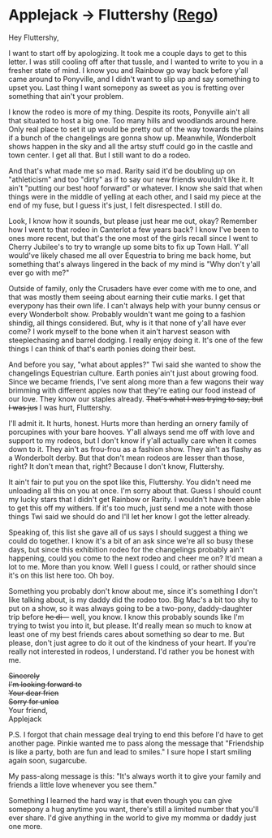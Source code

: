 # Applejack → Fluttershy ([Rego](https://www.fimfiction.net/user/180061/Rego))

Hey Fluttershy,

I want to start off by apologizing. It took me a couple days to get to this letter. I was still cooling off after that tussle, and I wanted to write to you in a fresher state of mind. I know you and Rainbow go way back before y'all came around to Ponyville, and I didn't want to slip up and say something to upset you. Last thing I want somepony as sweet as you is fretting over something that ain't your problem.

I know the rodeo is more of my thing. Despite its roots, Ponyville ain't all that situated to host a big one. Too many hills and woodlands around here. Only real place to set it up would be pretty out of the way towards the plains if a bunch of the changelings are gonna show up. Meanwhile, Wonderbolt shows happen in the sky and all the artsy stuff could go in the castle and town center. I get all that. But I still want to do a rodeo. 

And that's what made me so mad. Rarity said it'd be doubling up on "athleticism" and too "dirty" as if to say our new friends wouldn't like it. It ain't "putting our best hoof forward" or whatever. I know she said that when things were in the middle of yelling at each other, and I said my piece at the end of my fuse, but I guess it's just, I felt disrespected. I still do.

Look, I know how it sounds, but please just hear me out, okay? Remember how I went to that rodeo in Canterlot a few years back? I know I've been to ones more recent, but that's the one most of the girls recall since I went to Cherry Jubilee's to try to wrangle up some bits to fix up Town Hall. Y'all would've likely chased me all over Equestria to bring me back home, but something that's always lingered in the back of my mind is "Why don't y'all ever go with me?"

Outside of family, only the Crusaders have ever come with me to one, and that was mostly them seeing about earning their cutie marks. I get that everypony has their own life. I can't always help with your bunny census or every Wonderbolt show. Probably wouldn't want me going to a fashion shindig, all things considered. But, why is it that none of y'all have ever come? I work myself to the bone when it ain't harvest season with steeplechasing and barrel dodging. I really enjoy doing it. It's one of the few things I can think of that's earth ponies doing their best.

And before you say, "what about apples?" Twi said she wanted to show the changelings Equestrian culture. Earth ponies ain't just about growing food. Since we became friends, I've sent along more than a few wagons their way brimming with different apples now that they're eating our food instead of our love. They know our staples already. ~~That's what I was trying to say, but I was jus~~ I was hurt, Fluttershy.

I'll admit it. It hurts, honest. Hurts more than herding an ornery family of porcupines with your bare hooves. Y'all always send me off with love and support to my rodeos, but I don't know if y'all actually care when it comes down to it. They ain't as frou-frou as a fashion show. They ain't as flashy as a Wonderbolt derby. But that don't mean rodeos are lesser than those, right? It don't mean that, right? Because I don't know, Fluttershy.

It ain't fair to put you on the spot like this, Fluttershy. You didn't need me unloading all this on you at once. I'm sorry about that. Guess I should count my lucky stars that I didn't get Rainbow or Rarity. I wouldn't have been able to get this off my withers. If it's too much, just send me a note with those things Twi said we should do and I'll let her know I got the letter already.

Speaking of, this list she gave all of us says I should suggest a thing we could do together. I know it's a bit of an ask since we're all so busy these days, but since this exhibition rodeo for the changelings probably ain't happening, could you come to the next rodeo and cheer me on? It'd mean a lot to me. More than you know. Well I guess I could, or rather should since it's on this list here too. Oh boy.

Something you probably don't know about me, since it's something I don't like talking about, is my daddy did the rodeo too. Big Mac's a bit too shy to put on a show, so it was always going to be a two-pony, daddy-daughter trip before ~~he di—~~ well, you know. I know this probably sounds like I'm trying to twist you into it, but please. It'd really mean so much to know at least one of my best friends cares about something so dear to me. But please, don't just agree to do it out of the kindness of your heart. If you're really not interested in rodeos, I understand. I'd rather you be honest with me.

~~Sincerely~~  
~~I'm looking forward to~~  
~~Your dear frien~~  
~~Sorry for unloa~~  
Your friend,  
Applejack

P.S. I forgot that chain message deal trying to end this before I'd have to get another page. Pinkie wanted me to pass along the message that "Friendship is like a party, both are fun and lead to smiles." I sure hope I start smiling again soon, sugarcube.

My pass-along message is this: "It's always worth it to give your family and friends a little love whenever you see them."

Something I learned the hard way is that even though you can give somepony a hug anytime you want, there's still a limited number that you'll ever share. I'd give anything in the world to give my momma or daddy just one more.
